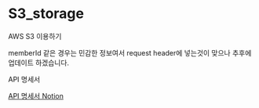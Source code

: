 # S3_storage
AWS S3 이용하기



memberId 같은 경우는 민감한 정보여서 request header에 넣는것이 맞으나 추후에 업데이트 하겠습니다.

API 명세서


[API 명세서 Notion](https://seasoned-gull-84b.notion.site/S3-api-70594246207f428dba2e24fb5ab6a7ac?pvs=4)
